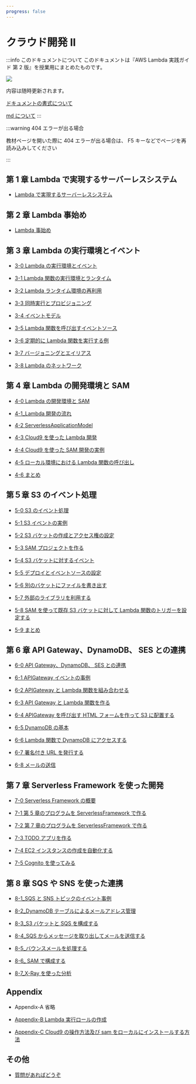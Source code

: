 ```yaml
---
progress: false
---
```


# クラウド開発 II

:::info このドキュメントについて
このドキュメントは『AWS Lambda 実践ガイド 第 2 版』を授業用にまとめたものです。

![](books.jpg)

内容は随時更新されます。

[ドキュメントの書式について](readme)

[md について](template)
:::

:::warning 404 エラーが出る場合

教材ページを開いた際に 404 エラーが出る場合は、 F5 キーなどでページを再読み込みしてください

:::

## 第 1 章 Lambda で実現するサーバーレスシステム

- [Lambda で実現するサーバーレスシステム](/1/Lambdaで実現するサーバーレスシステム)

## 第 2 章 Lambda 事始め

- [Lambda 事始め](/2/Lambda事始め)

## 第 3 章 Lambda の実行環境とイベント

- [3-0 Lambda の実行環境とイベント](/3/Lambdaの実行環境とイベント)

- [3-1 Lambda 関数の実行環境とランタイム](/3/Lambda関数の実行環境とランタイム)

- [3-2 Lambda ランタイム環境の再利用](/3/Lambda%20ランタイム環境の再利用)

- [3-3 同時実行とプロビジョニング](/3/同時実行とプロビジョニング)

- [3-4 イベントモデル](/3/イベントモデル)

- [3-5 Lambda 関数を呼び出すイベントソース](/3/Lambda関数を呼び出すイベントソース)

- [3-6 定期的に Lambda 関数を実行する例](/3/定期的にLambda関数を実行する例)

- [3-7 バージョニングとエイリアス](/3/バージョニングとエイリアス)

- [3-8 Lambda のネットワーク](/3/Lambda%20のネットワーク)

## 第 4 章 Lambda の開発環境と SAM

- [4-0 Lambda の開発環境と SAM](/4/04-0_Lambdaの開発環境とSAM)

- [4-1_Lambda 開発の流れ](/4/04-1_Lambda開発の流れ)

- [4-2 ServerlessApplicationModel](/4/04-2_ServerlessApplicationModel)

- [4-3 Cloud9 を使った Lambda 開発](/4/04-3_Cloud9を使ったLambda開発)

- [4-4 Cloud9 を使った SAM 開発の実例](/4/04-4_Cloud9を使ったSAM開発の実例)

- [4-5 ローカル環境における Lambda 関数の呼び出し](/4/04-5_ローカル環境におけるLambda関数の呼び出し)

- [4-6 まとめ](/4/04-6_4章まとめ)

## 第５章 S3 のイベント処理

- [5-0 S3 のイベント処理](/5/05-0_S3のイベント処理)

- [5-1 S3 イベントの実例](/5/05-1_S3イベントの実例)

- [5-2 S3 バケットの作成とアクセス権の設定](/5/05-2_S3バケットの作成とアクセス権の設定)

- [5-3 SAM プロジェクトを作る](/5/05-3_SAMプロジェクトを作る)

- [5-4 S3 バケットに対するイベント](/5/05-4_S3バケットに対するイベント)

- [5-5 デプロイとイベントソースの設定](/5/05-5_デプロイとイベントソースの設定)

- [5-6 別のバケットにファイルを書き出す](/5/05-6_別のバケットにファイルを書き出す)

- [5-7 外部のライブラリを利用する](/5/05-7_外部のライブラリを利用する)

- [5-8 SAM を使って既存 S3 バケットに対して Lambda 関数のトリガーを設定する](/5/05-8_SAMを使って既存のS3バケットに対してLambda関数のトリガーを設定する)

- [5-9 まとめ](/5/05-9_まとめ)

## 第 6 章 API Gateway、DynamoDB、 SES との連携

- [6-0 API Gateway、DynamoDB、 SES との連携](/6/06-00_API%20Gateway_DynamoDB_SES%20との連携)

- [6-1 APIGateway イベントの事例](/6/06-01_APIGatewayイベントの事例)

- [6-2 APIGateway と Lambda 関数を組み合わせる](/6/06-02_APIGatewayとLambda関数を組み合わせる)

- [6-3 API Gateway と Lambda 関数を作る](/6/06-03_APIGatewayとLambda関数を作る)

- [6-4 APIGateway を呼び出す HTML フォームを作って S3 に配置する](/6/06-04_APIGatewayを呼び出すHTMLフォームを作ってS3に配置する)

- [6-5 DynamoDB の基本](/6/06-05_DynamoDBの基本)

- [6-6 Lambda 関数で DynamoDB にアクセスする](/6/06-06_Lambda関数でDynamoDBにアクセスする)

- [6-7 署名付き URL を発行する](/6/06-07_署名付きURLを発行する)

- [6-8 メールの送信](/6/06-08_メールの送信)

## 第 7 章 Serverless Framework を使った開発

- [7-0 Serverless Framework の概要](/7/07-00_ServerlessFrameworkを使った開発)

- [7-1 第 5 章のプログラムを ServerlessFramework で作る](/7/07-01_5章のプログラムをServerlessFrameworkで作る)

- [7-2 第 7 章のプログラムを ServerlessFramework で作る](/7/07-02_7章のプログラムをServerlessFrameworkで作る)

- [7-3 TODO アプリを作る](/7/07-03_TODOアプリを作る)

- [7-4 EC2 インスタンスの作成を自動化する](/7/07-04_EC2インスタンスの作成を自動化する)

- [7-5 Cognito を使ってみる](/7/07-05_Cognitoを使ってみる)

## 第 8 章 SQS や SNS を使った連携

- [8-1_SQS と SNS トピックのイベント事例](/8/08-01_SQSとSNSトピックのイベント事例)

- [8-2_DynamoDB テーブルによるメールアドレス管理](/8/08-02_DynamoDBテーブルによるメールアドレス管理)

- [8-3_S3 バケットと SQS を構成する](/8/08-03_S3バケットとSQSを構成する)

- [8-4_SQS からメッセージを取り出してメールを送信する](/8/08-04_SQSからメッセージを取り出してメールを送信する)

- [8-5\_バウンスメールを処理する](/8/08-05_バウンスメールを処理する)

- [8-6\_ SAM で構成する](/8/08-06_SAMで構成する)

- [8-7_X-Ray を使った分析](/8/07-07_X-Rayを使った分析)

## Appendix

- Appendix-A 省略

- [Appendix-B Lambda 実行ロールの作成](/2/appendix_b)

- [Appendix-C Cloud9 の操作方法及び sam をローカルにインストールする方法](/4/appendix_c)

## その他

- [質問があればどうぞ](https://lambda.iti-kawahara.com/question.html)
